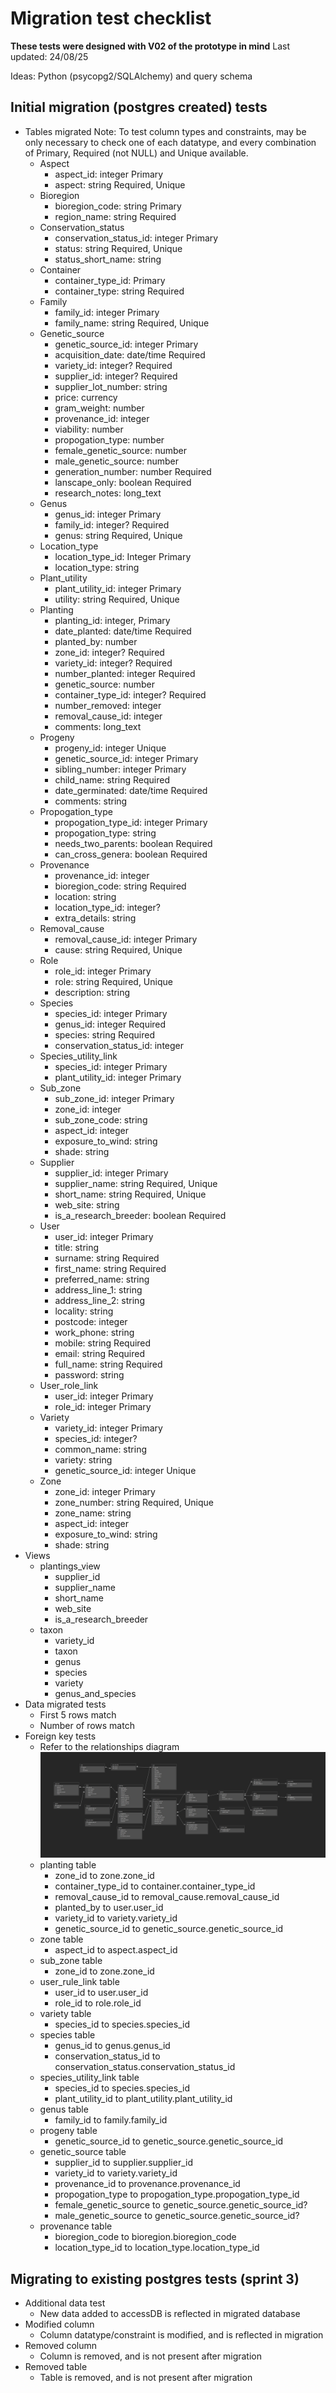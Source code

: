 # Migration test checklist
**These tests were designed with V02 of the prototype in mind**
Last updated: 24/08/25

Ideas: Python (psycopg2/SQLAlchemy) and query schema

## Initial migration (postgres created) tests
* Tables migrated
Note: To test column types and constraints, may be only necessary to check one of each datatype, and every combination of Primary, Required (not NULL) and Unique available. 
    - Aspect
        - aspect_id: integer Primary
        - aspect: string Required, Unique
    - Bioregion
        - bioregion_code: string Primary
        - region_name: string Required
    - Conservation_status
        - conservation_status_id: integer Primary
        - status: string Required, Unique
        - status_short_name: string
    - Container
        - container_type_id: Primary
        - container_type: string Required
    - Family
        - family_id: integer Primary
        - family_name: string Required, Unique
    - Genetic_source
        - genetic_source_id: integer Primary
        - acquisition_date: date/time Required
        - variety_id: integer? Required
        - supplier_id: integer? Required
        - supplier_lot_number: string
        - price: currency
        - gram_weight: number
        - provenance_id: integer
        - viability: number
        - propogation_type: number
        - female_genetic_source: number
        - male_genetic_source: number
        - generation_number: number Required
        - lanscape_only: boolean Required
        - research_notes: long_text
    - Genus
        - genus_id: integer Primary
        - family_id: integer? Required
        - genus: string Required, Unique
    - Location_type
        - location_type_id: Integer Primary
        - location_type: string
    - Plant_utility
        - plant_utility_id: integer Primary
        - utility: string Required, Unique
    - Planting
        - planting_id: integer, Primary
        - date_planted: date/time Required
        - planted_by: number 
        - zone_id: integer? Required
        - variety_id: integer? Required
        - number_planted: integer Required
        - genetic_source: number
        - container_type_id: integer? Required
        - number_removed: integer
        - removal_cause_id: integer
        - comments: long_text
    - Progeny
        - progeny_id: integer Unique
        - genetic_source_id: integer Primary
        - sibling_number: integer Primary
        - child_name: string Required
        - date_germinated: date/time Required
        - comments: string
    - Propogation_type
        - propogation_type_id: integer Primary
        - propogation_type: string
        - needs_two_parents: boolean Required
        - can_cross_genera: boolean Required
    - Provenance
        - provenance_id: integer
        - bioregion_code: string Required
        - location: string
        - location_type_id: integer? 
        - extra_details: string
    - Removal_cause
        - removal_cause_id: integer Primary
        - cause: string Required, Unique
    - Role
        - role_id: integer Primary
        - role: string Required, Unique
        - description: string
    - Species
        - species_id: integer Primary
        - genus_id: integer Required
        - species: string Required
        - conservation_status_id: integer
    - Species_utility_link
        - species_id: integer Primary
        - plant_utility_id: integer Primary
    - Sub_zone
        - sub_zone_id: integer Primary
        - zone_id: integer
        - sub_zone_code: string
        - aspect_id: integer
        - exposure_to_wind: string
        - shade: string
    - Supplier
        - supplier_id: integer Primary
        - supplier_name: string Required, Unique
        - short_name: string Required, Unique
        - web_site: string
        - is_a_research_breeder: boolean Required
    - User
        - user_id: integer Primary
        - title: string
        - surname: string Required
        - first_name: string Required
        - preferred_name: string
        - address_line_1: string
        - address_line_2: string
        - locality: string
        - postcode: integer
        - work_phone: string
        - mobile: string Required
        - email: string Required
        - full_name: string Required
        - password: string
    - User_role_link
        - user_id: integer Primary
        - role_id: integer Primary
    - Variety
        - variety_id: integer Primary
        - species_id: integer?
        - common_name: string
        - variety: string
        - genetic_source_id: integer Unique
    - Zone
        - zone_id: integer Primary
        - zone_number: string Required, Unique
        - zone_name: string
        - aspect_id: integer
        - exposure_to_wind: string
        - shade: string
* Views
    - plantings_view
        - supplier_id
        - supplier_name
        - short_name
        - web_site
        - is_a_research_breeder
    - taxon
        - variety_id
        - taxon
        - genus
        - species
        - variety
        - genus_and_species
* Data migrated tests
    - First 5 rows match
    - Number of rows match
* Foreign key tests
    - Refer to the relationships diagram
    ![alt text](https://github.com/chloetychang/cits3200-group-49/blob/main/Images/Yanchep_V2_ERD.jpg?raw=true)
    - planting table
        - zone_id to zone.zone_id
        - container_type_id to container.container_type_id
        - removal_cause_id to removal_cause.removal_cause_id
        - planted_by to user.user_id
        - variety_id to variety.variety_id
        - genetic_source_id to genetic_source.genetic_source_id
    - zone table
        - aspect_id to aspect.aspect_id
    - sub_zone table
        - zone_id to zone.zone_id
    - user_rule_link table
        - user_id to user.user_id
        - role_id to role.role_id
    - variety table
        - species_id to species.species_id
    - species table
        - genus_id to genus.genus_id
        - conservation_status_id to conservation_status.conservation_status_id
    - species_utility_link table
        - species_id to species.species_id
        - plant_utility_id to plant_utility.plant_utility_id
    - genus table
        - family_id to family.family_id
    - progeny table
        - genetic_source_id to genetic_source.genetic_source_id
    - genetic_source table
        - supplier_id to supplier.supplier_id
        - variety_id to variety.variety_id
        - provenance_id to provenance.provenance_id
        - propogation_type to propogation_type.propogation_type_id
        - female_genetic_source to genetic_source.genetic_source_id?
        - male_genetic_source to genetic_source.genetic_source_id?
    - provenance table
        - bioregion_code to bioregion.bioregion_code
        - location_type_id to location_type.location_type_id

## Migrating to existing postgres tests (sprint 3)
* Additional data test
    - New data added to accessDB is reflected in migrated database
* Modified column
    - Column datatype/constraint is modified, and is reflected in migration
* Removed column
    - Column is removed, and is not present after migration
* Removed table
    - Table is removed, and is not present after migration
